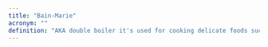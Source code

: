 ```yaml
---
title: "Bain-Marie"
acronym: ""
definition: "AKA double boiler it's used for cooking delicate foods such as custards or can also be used for melting chocolate."
---
```

